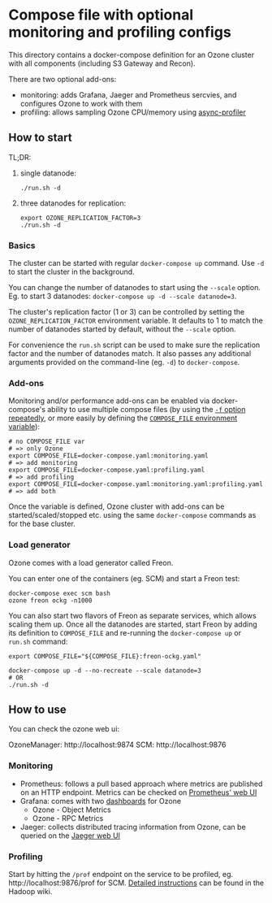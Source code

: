 <!---
  Licensed under the Apache License, Version 2.0 (the "License");
  you may not use this file except in compliance with the License.
  You may obtain a copy of the License at

   http://www.apache.org/licenses/LICENSE-2.0

  Unless required by applicable law or agreed to in writing, software
  distributed under the License is distributed on an "AS IS" BASIS,
  WITHOUT WARRANTIES OR CONDITIONS OF ANY KIND, either express or implied.
  See the License for the specific language governing permissions and
  limitations under the License. See accompanying LICENSE file.
-->

# Compose file with optional monitoring and profiling configs

This directory contains a docker-compose definition for an Ozone cluster with all components (including S3 Gateway and Recon).

There are two optional add-ons:

 * monitoring: adds Grafana, Jaeger and Prometheus sercvies, and configures Ozone to work with them
 * profiling: allows sampling Ozone CPU/memory using [async-profiler](https://github.com/jvm-profiling-tools/async-profiler)

## How to start

TL;DR:

1. single datanode:
   ```
   ./run.sh -d
   ```
2. three datanodes for replication:
   ```
   export OZONE_REPLICATION_FACTOR=3
   ./run.sh -d
   ```

### Basics

The cluster can be started with regular `docker-compose up` command.  Use `-d` to start the cluster in the background.

You can change the number of datanodes to start using the `--scale` option.  Eg. to start 3 datanodes: `docker-compose up -d --scale datanode=3`.

The cluster's replication factor (1 or 3) can be controlled by setting the `OZONE_REPLICATION_FACTOR` environment variable.  It defaults to 1 to match the number of datanodes started by default, without the `--scale` option.

For convenience the `run.sh` script can be used to make sure the replication factor and the number of datanodes match.  It also passes any additional arguments provided on the command-line (eg. `-d`) to `docker-compose`.

### Add-ons

Monitoring and/or performance add-ons can be enabled via docker-compose's ability to use multiple compose files (by using the [`-f` option repeatedly](https://docs.docker.com/compose/reference/overview/#specifying-multiple-compose-files), or more easily by defining the [`COMPOSE_FILE` environment variable](https://docs.docker.com/compose/reference/envvars/#compose_file)):

```
# no COMPOSE_FILE var                                                  # => only Ozone
export COMPOSE_FILE=docker-compose.yaml:monitoring.yaml                # => add monitoring
export COMPOSE_FILE=docker-compose.yaml:profiling.yaml                 # => add profiling
export COMPOSE_FILE=docker-compose.yaml:monitoring.yaml:profiling.yaml # => add both
```

Once the variable is defined, Ozone cluster with add-ons can be started/scaled/stopped etc. using the same `docker-compose` commands as for the base cluster.

### Load generator

Ozone comes with a load generator called Freon.

You can enter one of the containers (eg. SCM) and start a Freon test:

```
docker-compose exec scm bash
ozone freon ockg -n1000
```

You can also start two flavors of Freon as separate services, which allows scaling them up.  Once all the datanodes are started, start Freon by adding its definition to `COMPOSE_FILE` and re-running the `docker-compose up` or `run.sh` command:

```
export COMPOSE_FILE="${COMPOSE_FILE}:freon-ockg.yaml"

docker-compose up -d --no-recreate --scale datanode=3
# OR
./run.sh -d
```

## How to use

You can check the ozone web ui:

OzoneManager: http://localhost:9874
SCM: http://localhost:9876

### Monitoring

 * Prometheus: follows a pull based approach where metrics are published on an HTTP endpoint.  Metrics can be checked on [Prometheus' web UI](http://localhost:9090/)
 * Grafana: comes with two [dashboards](http://localhost:3000) for Ozone
   * Ozone - Object Metrics
   * Ozone - RPC Metrics
 * Jaeger: collects distributed tracing information from Ozone, can be queried on the [Jaeger web UI](http://localhost:16686)

### Profiling

Start by hitting the `/prof` endpoint on the service to be profiled, eg. http://localhost:9876/prof for SCM.  [Detailed instructions](https://cwiki.apache.org/confluence/display/HADOOP/Java+Profiling+of+Ozone) can be found in the Hadoop wiki.
